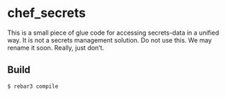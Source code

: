 chef_secrets
=====

This is a small piece of glue code for accessing secrets-data in a
unified way. It is not a secrets management solution. Do not use
this. We may rename it soon. Really, just don’t.

Build
-----

    $ rebar3 compile

